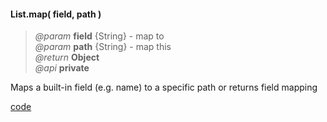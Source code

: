 #### List.map( field, path )  
> _@param_ **field** {String} - map to  
> _@param_ **path** {String} - map this  
> _@return_ **Object**  
> _@api_ **private**  

Maps a built-in field (e.g. name) to a specific path or returns field mapping  
 
<div class="code-header addGitHubLink" data-file="lib/list/map.js"><a href="#" class="loadCode"> code</a></div><pre class=" language-javascript hideCode api"></pre> 
